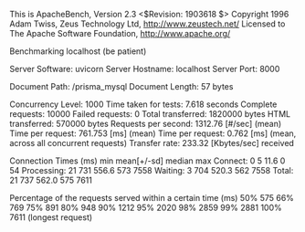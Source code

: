 This is ApacheBench, Version 2.3 <$Revision: 1903618 $>
Copyright 1996 Adam Twiss, Zeus Technology Ltd, http://www.zeustech.net/
Licensed to The Apache Software Foundation, http://www.apache.org/

Benchmarking localhost (be patient)


Server Software:        uvicorn
Server Hostname:        localhost
Server Port:            8000

Document Path:          /prisma_mysql
Document Length:        57 bytes

Concurrency Level:      1000
Time taken for tests:   7.618 seconds
Complete requests:      10000
Failed requests:        0
Total transferred:      1820000 bytes
HTML transferred:       570000 bytes
Requests per second:    1312.76 [#/sec] (mean)
Time per request:       761.753 [ms] (mean)
Time per request:       0.762 [ms] (mean, across all concurrent requests)
Transfer rate:          233.32 [Kbytes/sec] received

Connection Times (ms)
              min  mean[+/-sd] median   max
Connect:        0    5  11.6      0      54
Processing:    21  731 556.6    573    7558
Waiting:        3  704 520.3    562    7558
Total:         21  737 562.0    575    7611

Percentage of the requests served within a certain time (ms)
  50%    575
  66%    769
  75%    891
  80%    948
  90%   1212
  95%   2020
  98%   2859
  99%   2881
 100%   7611 (longest request)
